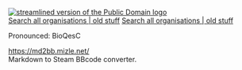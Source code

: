 [![streamlined version of the Public Domain logo](https://openclipart.org/image/400px/211358)](https://openclipart.org/detail/211358/public-domain-logo)  
[Search all organisations | old stuff](https://github.com/search?q=filename%3A*_line_interface.d+language%3Ad+user%3Aboqsc+org%3Aclanguage-org++org%3Adashtopaneldev++org%3AFeldoworh++org%3AGarbageProjects++org%3Ainternationl++org%3Anon-copyrighted++org%3Aprocessor-programming-language++org%3APublicdomain-org++org%3APurposeTechnology++org%3Avaido-world++org%3AWebCitation++org%3Awoodedworld)
[Search all organisations | old stuff](https://github.com/search?q=user%3Aboqsc+OR+org%3Aclanguage-org+OR+org%3Adashtopaneldev+OR+org%3AFeldoworh+OR+org%3AGarbageProjects+OR+org%3Ainternationl+OR+org%3Anon-copyrighted+OR+org%3Aprocessor-programming-language+OR+org%3APublicdomain-org+OR+org%3APurposeTechnology+OR+org%3Avaido-world+OR+org%3AWebCitation+OR+org%3Awoodedworld+language%3AD&type=code)

Pronounced: BioQesC


https://md2bb.mizle.net/  
Markdown to Steam BBcode converter.

